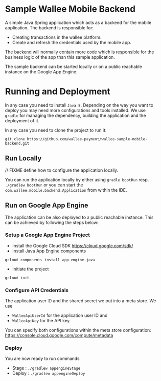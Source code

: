 # Sample Wallee Mobile Backend
A simple Java Spring application which acts as a backend for the mobile application. The backend is responsible for:
- Creating transactions in the wallee platform.
- Create and refresh the credentials used by the mobile app.

The backend will normally contain more code which is responsible for the business logic of the app than this sample
application. 

The sample backend can be started locally or on a public reachable instance on the Google App Engine.

# Running and Deployment

In any case you need to install `Java 8`. Depending on the way you want to deploy you may need more configurations
and tools installed. We use `gradle` for managing the dependency, building the application and the deployment of it.

In any case you need to clone the project to run it:
```
git clone https://github.com/wallee-payment/wallee-sample-mobile-backend.git
```

## Run Locally


// FIXME define how to configure the application locally.

You can run the application locally by either using `gradle bootRun` resp. `./gradlew bootRun` or you can start the 
`com.wallee.mobile.backend.Application` from within the IDE. 


## Run on Google App Engine
The application can be also deployed to a public reachable instance. This can be achieved by following the steps below:

### Setup a Google App Engine Project
- Install the Google Cloud SDK https://cloud.google.com/sdk/
- Install Java App Engine components
```
gcloud components install app-engine-java
```
- Initiate the project
```
gcloud init
```

### Configure API Credentials  

The application user ID and the shared secret we put into a meta store. We use 
- `WalleeApiUserId` for the application user ID and 
- `WalleeApiKey` for the API key.

You can specify both configurations within the meta store configuration:
https://console.cloud.google.com/compute/metadata

### Deploy
You are now ready to run commands
  - Stage : `./gradlew appengineStage`
  - Deploy : `./gradlew appengineDeploy`




